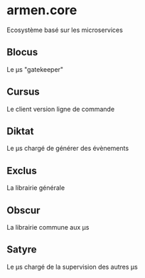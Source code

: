 # armen.core
Ecosystème basé sur les microservices

## Blocus
Le µs "gatekeeper"

## Cursus
Le client version ligne de commande

## Diktat
Le µs chargé de générer des évènements

## Exclus
La librairie générale

## Obscur
La librairie commune aux µs

## Satyre
Le µs chargé de la supervision des autres µs
